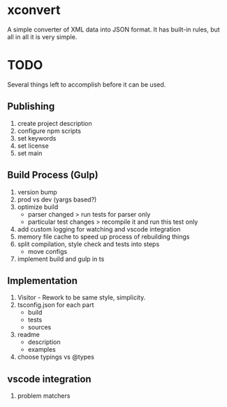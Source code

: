# xconvert

A simple converter of XML data into JSON format. It has built-in rules, but all in all it is very simple.

# TODO

Several things left to accomplish before it can be used.

## Publishing

1. create project description
2. configure npm scripts
3. set keywords
4. set license
5. set main

## Build Process (Gulp)

1. version bump
2. prod vs dev (yargs based?)
3. optimize build
   - parser changed > run tests for parser only
   - particular test changes > recompile it and run this test only
4. add custom logging for watching and vscode integration
5. memory file cache to speed up process of rebuilding things
6. split compilation, style check and tests into steps
   - move configs
7. implement build and gulp in ts

## Implementation

1. Visitor - Rework to be same style, simplicity.
2. tsconfig.json for each part
   - build
   - tests
   - sources
3. readme
   - description
   - examples
4. choose typings vs @types

## vscode integration

1. problem matchers
